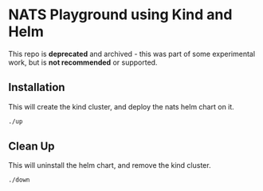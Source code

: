 # NATS Playground using Kind and Helm

This repo is **deprecated** and archived - this was part of some experimental work, but is **not recommended** or supported.

## Installation

This will create the kind cluster, and deploy the nats helm chart on it.

```sh
./up
```

## Clean Up

This will uninstall the helm chart, and remove the kind cluster.

```sh
./down
```
